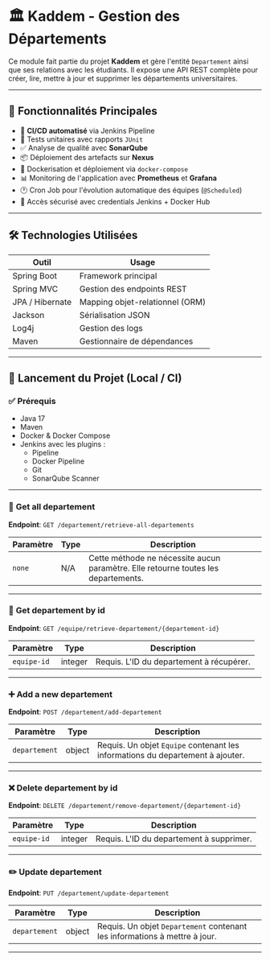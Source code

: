 # 🏛️ Kaddem - Gestion des Départements

Ce module fait partie du projet **Kaddem** et gère l'entité `Departement` ainsi que ses relations avec les étudiants. Il expose une API REST complète pour créer, lire, mettre à jour et supprimer les départements universitaires.


---

## 🚀 Fonctionnalités Principales

- 🔁 **CI/CD automatisé** via Jenkins Pipeline
- 🧪 Tests unitaires avec rapports `JUnit`
- ✅ Analyse de qualité avec **SonarQube**
- 📦 Déploiement des artefacts sur **Nexus**
- 🐳 Dockerisation et déploiement via `docker-compose`
- 📊 Monitoring de l'application avec **Prometheus** et **Grafana**
- 🕐 Cron Job pour l'évolution automatique des équipes (`@Scheduled`)
- 🔐 Accès sécurisé avec credentials Jenkins + Docker Hub

---

## 🛠️ Technologies Utilisées

| Outil         | Usage                                  |
|---------------|-----------------------------------------|
| Spring Boot   | Framework principal                     |
| Spring MVC    | Gestion des endpoints REST              |
| JPA / Hibernate | Mapping objet-relationnel (ORM)       |
| Jackson       | Sérialisation JSON                      |
| Log4j         | Gestion des logs                        |
| Maven         | Gestionnaire de dépendances             |

---

## 🔧 Lancement du Projet (Local / CI)

### ✅ Prérequis

- Java 17
- Maven
- Docker & Docker Compose
- Jenkins avec les plugins :
  - Pipeline
  - Docker Pipeline
  - Git
  - SonarQube Scanner
 
---
### 🏅 **Get all departement**
**Endpoint**: `GET /departement/retrieve-all-departements`

| Paramètre  | Type   | Description                                      |
|------------|--------|--------------------------------------------------|
| `none`     | N/A    | Cette méthode ne nécessite aucun paramètre. Elle retourne toutes les departements. |

---

### 🏅 **Get departement by id**
**Endpoint**: `GET /equipe/retrieve-departement/{departement-id}`

| Paramètre    | Type    | Description                                   |
|--------------|---------|-----------------------------------------------|
| `equipe-id`  | integer | Requis. L'ID du departement à récupérer.         |

---

### ➕ **Add a new departement**
**Endpoint**: `POST /departement/add-departement`

| Paramètre  | Type    | Description                                       |
|------------|---------|---------------------------------------------------|
| `departement`   | object  | Requis. Un objet `Equipe` contenant les informations du departement à ajouter. |

---

### ❌ **Delete departement by id**
**Endpoint**: `DELETE /departement/remove-departement/{departement-id}`

| Paramètre    | Type    | Description                                    |
|--------------|---------|-----------------------------------------------|
| `equipe-id`  | integer | Requis. L'ID du departement à supprimer.          |

---

### ✏️ **Update departement**
**Endpoint**: `PUT /departement/update-departement`

| Paramètre  | Type    | Description                                     |
|------------|---------|-------------------------------------------------|
| `departement`   | object  | Requis. Un objet `Departement` contenant les informations à mettre à jour. |

---
